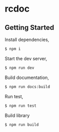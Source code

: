 # rcdoc

## Getting Started

Install dependencies,

```bash
$ npm i
```

Start the dev server,

```bash
$ npm run dev
```

Build documentation,

```bash
$ npm run docs:build
```

Run test,

```bash
$ npm run test
```

Build library

```bash
$ npm run build
```
